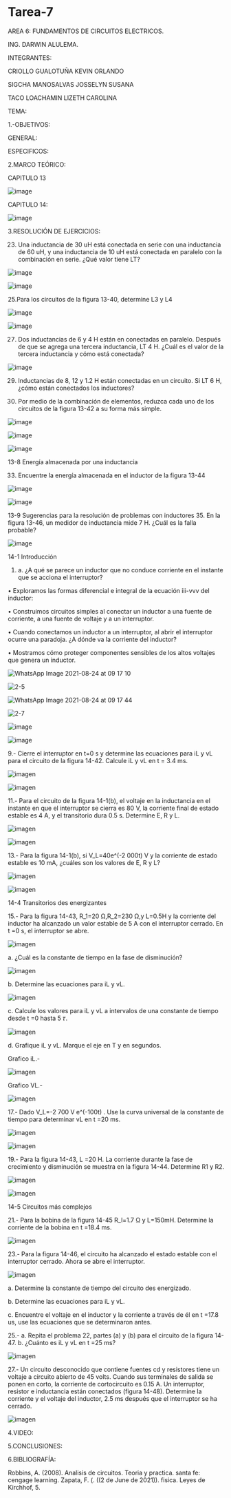 # Tarea-7
AREA 6: FUNDAMENTOS DE CIRCUITOS ELECTRICOS.

ING. DARWIN ALULEMA.

INTEGRANTES:

CRIOLLO GUALOTUÑA KEVIN ORLANDO

SIGCHA MANOSALVAS JOSSELYN SUSANA

TACO LOACHAMIN LIZETH CAROLINA

TEMA:

1.-OBJETIVOS:

GENERAL:

ESPECIFICOS:


2.MARCO TEÓRICO:

CAPITULO 13

![image](https://user-images.githubusercontent.com/85263529/130558137-a7a62fc3-1717-4f18-9200-4d3682b0c6a3.png)

CAPITULO 14:

![image](https://user-images.githubusercontent.com/85263529/130633843-af2bd1de-f10d-42b1-b108-481fb7341582.png)





3.RESOLUCIÓN DE EJERCICIOS:

23. Una inductancia de 30 uH está conectada en serie con una inductancia de 60 uH, y una inductancia de 10 uH está conectada
 en paralelo con la combinación en serie. ¿Qué valor tiene LT?
 
 ![image](https://user-images.githubusercontent.com/85263529/130553836-ef5484bd-3716-4a2c-aaa7-5d35fcbfc51d.png)
 
![image](https://user-images.githubusercontent.com/85263529/130553906-50dfece1-a71b-4f7e-8fae-013489edffc2.png)


25.Para los circuitos de la figura 13-40, determine L3 y L4

![image](https://user-images.githubusercontent.com/85263529/130553971-a66cd08f-1ce6-4ef6-bcc3-b0129bb8cd99.png)

![image](https://user-images.githubusercontent.com/85263529/130554030-cb7b8344-cc87-49c5-b0e5-234d9c9e52af.png)

27. Dos inductancias de 6 y 4 H están en conectadas en paralelo. Después de que se agrega una tercera inductancia, 
LT 4 H. ¿Cuál es el valor de la tercera inductancia y cómo está conectada? 

![image](https://user-images.githubusercontent.com/85263529/130554114-754da6f5-3175-4201-8b15-7b31268d98b1.png)

29. Inductancias de 8, 12 y 1.2 H están conectadas en un circuito. Si LT 6 H, ¿cómo están conectados los inductores?




31. Por medio de la combinación de elementos, reduzca cada uno de los circuitos de la figura 13-42 a su forma más simple.

![image](https://user-images.githubusercontent.com/85263529/130554190-6ff54eb3-f14e-462a-80de-cad10c535853.png)

![image](https://user-images.githubusercontent.com/85263529/130554450-e45344be-5671-4318-a337-0a0a7370a4e4.png)

![image](https://user-images.githubusercontent.com/85263529/130554566-15ea2f4e-3673-40e1-9fbc-dde7c3553b1e.png)


13-8 Energía almacenada por una inductancia 

33. Encuentre la energía almacenada en el inductor de la figura 13-44

![image](https://user-images.githubusercontent.com/85263529/130554603-cad4f54d-a665-47e8-9ca4-0261ccb658dd.png)

![image](https://user-images.githubusercontent.com/85263529/130554662-39de5fa1-f5a2-4ddb-96a9-33c8811f07c4.png)

13-9 Sugerencias para la resolución de problemas con inductores 
35. En la figura 13-46, un medidor de inductancia mide 7 H. ¿Cuál es la falla probable?

![image](https://user-images.githubusercontent.com/85263529/130554704-efe5974c-a282-4fd0-b2c8-c51abcf07314.png)


14-1 Introducción 
1.	a. ¿A qué se parece un inductor que no conduce corriente en el instante que se acciona el interruptor? 


•	Exploramos las formas diferencial e integral de la ecuación iii-vvv del inductor:

•	Construimos circuitos simples al conectar un inductor a una fuente de corriente, a una fuente de voltaje y a un interruptor.

•	Cuando conectamos un inductor a un interruptor, al abrir el interruptor ocurre una paradoja. ¿A dónde va la corriente del inductor?

•	Mostramos cómo proteger componentes sensibles de los altos voltajes que genera un inductor.


![WhatsApp Image 2021-08-24 at 09 17 10](https://user-images.githubusercontent.com/85263529/130636293-51163eda-91be-43ad-b3e3-d7bb5453d09c.jpeg)

![2-5](https://user-images.githubusercontent.com/85263529/130636443-9e5295de-0970-4a49-80b4-e1711521320b.jpeg)

![WhatsApp Image 2021-08-24 at 09 17 44](https://user-images.githubusercontent.com/85263529/130636482-7da80859-22bf-4f03-9606-45cf3482d3eb.jpeg)

![2-7](https://user-images.githubusercontent.com/85263529/130636517-645c7ddc-4f30-430b-b009-3634dcbf83be.jpeg)


![image](https://user-images.githubusercontent.com/85263529/130554836-ac03a0dd-5b45-41df-a996-7461e98d8a71.png)

![image](https://user-images.githubusercontent.com/85263529/130554880-149ca72f-ec17-4f47-981b-a149495400f3.png)

9.- Cierre el interruptor en t=0 s y determine las ecuaciones para iL y vL para el circuito de la figura 14-42. Calcule iL y vL en t = 3.4 ms.

![imagen](https://user-images.githubusercontent.com/85263529/130605628-a8cfda82-e1cf-4363-babe-4dbe1f2f4ba3.png)

![imagen](https://user-images.githubusercontent.com/85263529/130605691-6c66d662-7ea7-47d4-824b-59bab77b3886.png)

11.- Para el circuito de la figura 14-1(b), el voltaje en la inductancia en el instante en que el interruptor se cierra es 80 V, la corriente final de estado estable es 4 A, y el transitorio dura 0.5 s. Determine E, R y L.

![imagen](https://user-images.githubusercontent.com/85263529/130605784-71fc17f0-4394-4781-abee-f85e11036274.png)

![imagen](https://user-images.githubusercontent.com/85263529/130605869-e2e36b3c-669f-44d4-9b94-95a51d86f905.png)

13.- Para la figura 14-1(b), si V_L=40e^(-2 000t) V y la corriente de estado estable es 10 mA, ¿cuáles son los valores de E, R y L?

![imagen](https://user-images.githubusercontent.com/85263529/130605929-16be9847-74bb-4aa5-ac58-177439a33433.png)

![imagen](https://user-images.githubusercontent.com/85263529/130606045-2a7a53ef-75b2-4f26-b6f8-b499ad163240.png)

14-4 Transitorios des energizantes

15.- Para la figura 14-43, R_1=20 Ω,R_2=230 Ω,y L=0.5H y la corriente del inductor ha alcanzado un valor estable de 5 A con el interruptor cerrado. En t =0 s, el interruptor se abre.

![imagen](https://user-images.githubusercontent.com/85263529/130606102-02ec8cdd-ce36-4e11-b07b-99e08c5531f6.png)

a. ¿Cuál es la constante de tiempo en la fase de disminución?

![imagen](https://user-images.githubusercontent.com/85263529/130606157-a698c1cb-11ad-4598-9874-1ef3051007d9.png)

b. Determine las ecuaciones para iL y vL.

![imagen](https://user-images.githubusercontent.com/85263529/130606258-b9f10058-a90a-4de6-9a94-d1ac03e987aa.png)

c. Calcule los valores para iL y vL a intervalos de una constante de tiempo desde t =0 hasta 5 𝜏.

![imagen](https://user-images.githubusercontent.com/85263529/130606357-7ebe1555-c769-4421-ade4-6b548cdee9e7.png)

d. Grafique iL y vL. Marque el eje en T y en segundos.

Grafico iL.-

![imagen](https://user-images.githubusercontent.com/85263529/130606459-03c4bd2e-477c-4c57-939c-d4893a6aebb9.png)

Grafico VL.-

![imagen](https://user-images.githubusercontent.com/85263529/130606510-eba38d54-3153-4d78-bfd6-2225dd257269.png)

17.- Dado V_L=-2 700 V e^(-100t)  . Use la curva universal de la constante de tiempo para determinar vL en t =20 ms.

![imagen](https://user-images.githubusercontent.com/85263529/130606564-c84e4228-ee34-4407-976f-826360f724f0.png)

![imagen](https://user-images.githubusercontent.com/85263529/130606605-74f3a199-83f0-4323-bb2a-2286750556bb.png)

19.- Para la figura 14-43, L =20 H. La corriente durante la fase de crecimiento y disminución se muestra en la figura 14-44. Determine R1 y R2.

![imagen](https://user-images.githubusercontent.com/85263529/130606704-5f43e284-c7bb-4c77-b01b-af3bc6b0d0a9.png)

![imagen](https://user-images.githubusercontent.com/85263529/130606723-8b63e34d-f477-4256-a164-c29c14e851ba.png)

14-5 Circuitos más complejos

21.- Para la bobina de la figura 14-45 R_l=1.7 Ω y L=150mH. Determine la corriente de la bobina en t =18.4 ms.

![imagen](https://user-images.githubusercontent.com/85263529/130606792-b8f91851-9ae6-4efb-986e-5de46b72ab58.png)

23.- Para la figura 14-46, el circuito ha alcanzado el estado estable con el interruptor cerrado. Ahora se abre el interruptor.

![imagen](https://user-images.githubusercontent.com/85263529/130606840-6260b4e9-9661-4268-bd03-01ff9217ed28.png)

a. Determine la constante de tiempo del circuito des energizado.

b. Determine las ecuaciones para iL y vL.

c. Encuentre el voltaje en el inductor y la corriente a través de él en t =17.8 us, use las ecuaciones que se determinaron antes.

25.- a. Repita el problema 22, partes (a) y (b) para el circuito de la figura 14-47.
b. ¿Cuánto es iL y vL en t =25 ms?

![imagen](https://user-images.githubusercontent.com/85263529/130606924-8b5faf03-d64a-48dc-af7e-8242cff85f37.png)

27.- Un circuito desconocido que contiene fuentes cd y resistores tiene un voltaje a circuito abierto de 45 volts. Cuando sus terminales de salida se ponen en corto, la corriente de cortocircuito es 0.15 A. Un interruptor, resistor e inductancia están conectados (figura 14-48). Determine la corriente y el voltaje del inductor, 2.5 ms
después que el interruptor se ha cerrado.

![imagen](https://user-images.githubusercontent.com/85263529/130607029-85c682c9-56ef-4864-b009-d4b6fceab0c5.png)



4.VIDEO:



5.CONCLUSIONES:


6.BIBLIOGRAFÍA:


Robbins, A. (2008). Analisis de circuitos. Teoria y practica. santa fe: cengage learning. Zapata, F. (. ((2 de June de 2021)). fisica. Leyes de Kirchhof, 5.


